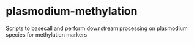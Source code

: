 # plasmodium-methylation
Scripts to basecall and perform downstream processing on plasmodium species for methylation markers
